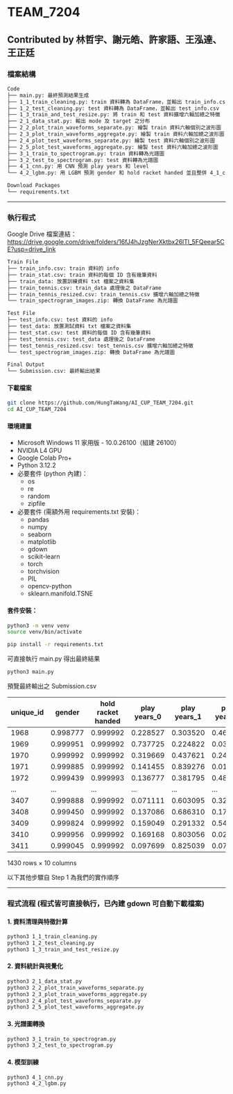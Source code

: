 # TEAM_7204

## Contributed by 林哲宇、謝元皓、許家語、王泓達、王正廷

### 檔案結構

``` markdown
Code
├── main.py: 最終預測結果生成
├── 1_1_train_cleaning.py: train 資料轉為 DataFrame，並輸出 train_info.csv
├── 1_2_test_cleaning.py: test 資料轉為 DataFrame，並輸出 test_info.csv
├── 1_3_train_and_test_resize.py: 將 train 和 test 資料擴增六軸加總之特徵
├── 2_1_data_stat.py: 輸出 mode 及 target 之分布
├── 2_2_plot_train_waveforms_separate.py: 繪製 train 資料六軸個別之波形圖
├── 2_3_plot_train_waveforms_aggregate.py: 繪製 train 資料六軸加總之波形圖
├── 2_4_plot_test_waveforms_separate.py: 繪製 test 資料六軸個別之波形圖
├── 2_5_plot_test_waveforms_aggregate.py: 繪製 test 資料六軸加總之波形圖
├── 3_1_train_to_spectrogram.py: train 資料轉為光譜圖
├── 3_2_test_to_spectrogram.py: test 資料轉為光譜圖
├── 4_1_cnn.py: 用 CNN 預測 play years 和 level 
└── 4_2_lgbm.py: 用 LGBM 預測 gender 和 hold racket handed 並且整併 4_1_cnn.py 之預測結果，生成最終 Submission.csv

Download Packages
└── requirements.txt
```

---

### 執行程式

Google Drive 檔案連結：https://drive.google.com/drive/folders/16fJ4hJzgNerXktbx26lTl_5FQeear5CE?usp=drive_link

```markdown
Train File
├── train_info.csv: train 資料的 info
├── train_stat.csv: train 資料的每個 ID 含有幾筆資料
├── train_data: 放置訓練資料 txt 檔案之資料集
├── train_tennis.csv: train_data 處理後之 DataFrame
├── train_tennis_resized.csv: train_tennis.csv 擴增六軸加總之特徵
└── train_spectrogram_images.zip: 轉換 DataFrame 為光譜圖

Test File
├── test_info.csv: test 資料的 info
├── test_data: 放置測試資料 txt 檔案之資料集
├── test_stat.csv: test 資料的每個 ID 含有幾筆資料
├── test_tennis.csv: test_data 處理後之 DataFrame
├── test_tennis_resized.csv: test_tennis.csv 擴增六軸加總之特徵
└── test_spectrogram_images.zip: 轉換 DataFrame 為光譜圖

Final Output
└── Submission.csv: 最終輸出結果

```

#### 下載檔案

```bash
git clone https://github.com/HungTaWang/AI_CUP_TEAM_7204.git
cd AI_CUP_TEAM_7204
```

#### 環境建置

- Microsoft Windows 11 家用版 - 10.0.26100（組建 26100）
- NVIDIA L4 GPU
- Google Colab Pro+
- Python 3.12.2
- 必要套件 (python 內建)：
    - os
    - re
    - random
    - zipfile
- 必要套件 (需額外用 requirements.txt 安裝)：
    - pandas
    - numpy
    - seaborn 
    - matplotlib
    - gdown
    - scikit-learn
    - torch
    - torchvision
    - PIL
    - opencv-python
    - sklearn.manifold.TSNE

#### 套件安裝：

``` bash
python3 -m venv venv
source venv/bin/activate
``` 

``` bash
pip install -r requirements.txt
```

可直接執行 main.py 得出最終結果
```bash
python3 main.py
```

預覽最終輸出之 Submission.csv

| unique_id | gender  | hold racket handed | play years_0 | play years_1 | play years_2 | level_2 | level_3 | level_4 | level_5 |
|------------|---------|-------------------|--------------|--------------|--------------|---------|---------|---------|---------|
| 1968       | 0.998777| 0.999992           | 0.228527     | 0.303520     | 0.467953     | 0.143124| 0.573750| 0.099849| 0.183276|
| 1969       | 0.999951| 0.999992           | 0.737725     | 0.224822     | 0.037453     | 0.015652| 0.303062| 0.164518| 0.516768|
| 1970       | 0.999992| 0.999992           | 0.319669     | 0.437621     | 0.242710     | 0.089735| 0.155136| 0.127473| 0.627655|
| 1971       | 0.999885| 0.999992           | 0.141455     | 0.839276     | 0.019269     | 0.004597| 0.114470| 0.034964| 0.845969|
| 1972       | 0.999439| 0.999993           | 0.136777     | 0.381795     | 0.481429     | 0.174316| 0.666457| 0.057010| 0.102218|
| ...        | ...     | ...                 | ...          | ...          | ...          | ...     | ...     | ...     | ...     |
| 3407       | 0.999888| 0.999992           | 0.071111     | 0.603095     | 0.325794     | 0.326433| 0.186050| 0.189556| 0.297961|
| 3408       | 0.999450| 0.999992           | 0.137086     | 0.686310     | 0.176604     | 0.062086| 0.205575| 0.212231| 0.520108|
| 3409       | 0.999824| 0.999992           | 0.159049     | 0.291332     | 0.549619     | 0.324539| 0.480655| 0.122159| 0.072647|
| 3410       | 0.999956| 0.999992           | 0.169168     | 0.803056     | 0.027776     | 0.004517| 0.089795| 0.050104| 0.855583|
| 3411       | 0.999045| 0.999992           | 0.097699     | 0.825039     | 0.077262     | 0.066046| 0.324590| 0.183415| 0.425948|

1430 rows × 10 columns

以下其他步驟自 Step 1 為我們的實作順序

-----
### 程式流程 (程式皆可直接執行，已內建 gdown 可自動下載檔案)

#### 1. 資料清理與特徵計算

```bash
python3 1_1_train_cleaning.py
python3 1_2_test_cleaning.py
python3 1_3_train_and_test_resize.py
```

#### 2. 資料統計與視覺化

```bash
python3 2_1_data_stat.py
python3 2_2_plot_train_waveforms_separate.py
python3 2_3_plot_train_waveforms_aggregate.py
python3 2_4_plot_test_waveforms_separate.py
python3 2_5_plot_test_waveforms_aggregate.py
```

#### 3. 光譜圖轉換

```bash
python3 3_1_train_to_spectrogram.py
python3 3_2_test_to_spectrogram.py
```

#### 4. 模型訓練

```bash
python3 4_1_cnn.py
python3 4_2_lgbm.py
```
